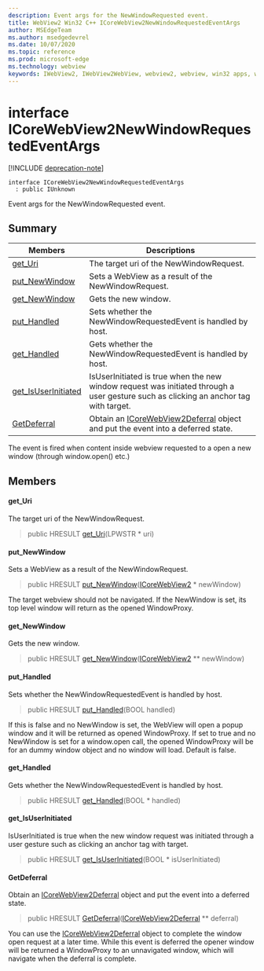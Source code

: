 ```yaml
---
description: Event args for the NewWindowRequested event.
title: WebView2 Win32 C++ ICoreWebView2NewWindowRequestedEventArgs
author: MSEdgeTeam
ms.author: msedgedevrel
ms.date: 10/07/2020
ms.topic: reference
ms.prod: microsoft-edge
ms.technology: webview
keywords: IWebView2, IWebView2WebView, webview2, webview, win32 apps, win32, edge, ICoreWebView2, ICoreWebView2Host, browser control, edge html
---
```


# interface ICoreWebView2NewWindowRequestedEventArgs 

[!INCLUDE [deprecation-note](../includes/deprecation-note.md)]

```
interface ICoreWebView2NewWindowRequestedEventArgs
  : public IUnknown
```

Event args for the NewWindowRequested event.

## Summary

 Members                        | Descriptions
--------------------------------|---------------------------------------------
[get_Uri](#get_uri) | The target uri of the NewWindowRequest.
[put_NewWindow](#put_newwindow) | Sets a WebView as a result of the NewWindowRequest.
[get_NewWindow](#get_newwindow) | Gets the new window.
[put_Handled](#put_handled) | Sets whether the NewWindowRequestedEvent is handled by host.
[get_Handled](#get_handled) | Gets whether the NewWindowRequestedEvent is handled by host.
[get_IsUserInitiated](#get_isuserinitiated) | IsUserInitiated is true when the new window request was initiated through a user gesture such as clicking an anchor tag with target.
[GetDeferral](#getdeferral) | Obtain an [ICoreWebView2Deferral](ICoreWebView2Deferral.md) object and put the event into a deferred state.

The event is fired when content inside webview requested to a open a new window (through window.open() etc.)

## Members

#### get_Uri 

The target uri of the NewWindowRequest.

> public HRESULT [get_Uri](#get_uri)(LPWSTR * uri)

#### put_NewWindow 

Sets a WebView as a result of the NewWindowRequest.

> public HRESULT [put_NewWindow](#put_newwindow)([ICoreWebView2](ICoreWebView2.md) * newWindow)

The target webview should not be navigated. If the NewWindow is set, its top level window will return as the opened WindowProxy.

#### get_NewWindow 

Gets the new window.

> public HRESULT [get_NewWindow](#get_newwindow)([ICoreWebView2](ICoreWebView2.md) ** newWindow)

#### put_Handled 

Sets whether the NewWindowRequestedEvent is handled by host.

> public HRESULT [put_Handled](#put_handled)(BOOL handled)

If this is false and no NewWindow is set, the WebView will open a popup window and it will be returned as opened WindowProxy. If set to true and no NewWindow is set for a window.open call, the opened WindowProxy will be for an dummy window object and no window will load. Default is false.

#### get_Handled 

Gets whether the NewWindowRequestedEvent is handled by host.

> public HRESULT [get_Handled](#get_handled)(BOOL * handled)

#### get_IsUserInitiated 

IsUserInitiated is true when the new window request was initiated through a user gesture such as clicking an anchor tag with target.

> public HRESULT [get_IsUserInitiated](#get_isuserinitiated)(BOOL * isUserInitiated)

#### GetDeferral 

Obtain an [ICoreWebView2Deferral](ICoreWebView2Deferral.md) object and put the event into a deferred state.

> public HRESULT [GetDeferral](#getdeferral)([ICoreWebView2Deferral](ICoreWebView2Deferral.md) ** deferral)

You can use the [ICoreWebView2Deferral](ICoreWebView2Deferral.md) object to complete the window open request at a later time. While this event is deferred the opener window will be returned a WindowProxy to an unnavigated window, which will navigate when the deferral is complete.

